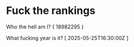 # Fuck the rankings

Who the hell am I?
{ 18982295 }

What fucking year is it?
[ 2025-05-25T16:30:00Z ]
